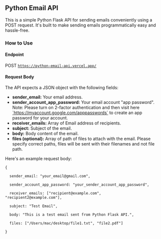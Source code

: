 
<h2>Python Email API</h1>

This is a simple Python Flask API for sending emails conveniently using a POST request. It's built to make sending emails programmatically easy and hassle-free.

<h3>How to Use</h3>

<h4>Endpoint</h4>

POST <a href="https://python-email-api.vercel.app" target="_blank" rel="noopener noreferrer">`https://python-email-api.vercel.app/`</a>

<h4>Request Body</h4>

The API expects a JSON object with the following fields:
<ul>
  <li><b>sender_email:</b> Your email address.</li>

  <li><b>sender_account_app_password:</b> Your email account "app password". Note: Please turn on 2-factor authentication and then visit here <a href="https://myaccount.google.com/apppasswords" target="_blank" rel="noopener noreferrer">`https://myaccount.google.com/apppasswords`</a> to create an app password for your account.</li>

  <li><b>receiver_emails:</b> Array of Email address of recipients.</li>

  <li><b>subject:</b> Subject of the email.</li>

  <li><b>body:</b> Body content of the email.</li>

  <li><b>files (optional):</b> Array of path of files to attach with the email. Please specify correct paths, files will be sent with their filenames and not file path.</li>
</ul>

Here's an example request body:

    {

      sender_email: "your_email@gmail.com",
  
      sender_account_app_password: "your_sender_account_app_password",
  
      receiver_emails: ["recipient@example.com", "recipient2@example.com"],
  
      subject: "Test Email",
  
      body: "This is a test email sent from Python Flask API.",
  
      files: ["/Users/mac/desktop/file1.txt", "file2.pdf"]
  
    }
